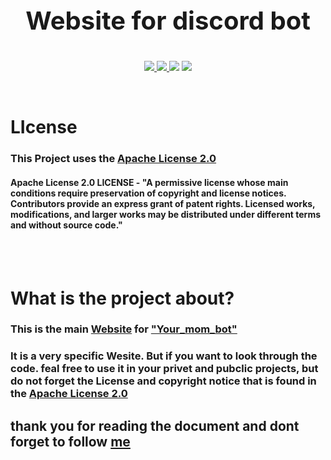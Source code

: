 <h2><p style="font-size: 40px; text-align: center;">Website for discord bot</p></h2>

<p align="center">
    <a href="https://github.com/Null-B">
        <img src="https://img.shields.io/github/followers/Null-b?color=success&logoColor=blueviolet&style=social">
    </a>
    <a href="https://websever-for-replit.kemalsptkemal.repl.co">
        <img src="https://img.shields.io/website?down_color=red&down_message=Down&label=Website&style=flat-square&up_color=success&up_message=online&url=https%3A%2F%2Fwebsever-for-replit.kemalsptkemal.repl.co">
    </a>
    <a>
        <img src="https://img.shields.io/github/last-commit/Null-B/websever-for-replit?color=blue&logo=github&style=flat-square">
    </a>
    <a href="https://github.com/Null-B/bot">
        <img src="https://img.shields.io/github/repo-size/Null-B/bot?color=orange&label=Discod%20bot%20repo&logo=github&style=flat-square">
    </a>
</p>

<br>

# LIcense
### This Project uses the [Apache License 2.0](https://github.com/Null-B/Website-For-Your_mom_bot/blob/main/LICENSE.md)
#### Apache License 2.0 LICENSE - "A permissive license whose main conditions require preservation of copyright and license notices. Contributors provide an express grant of patent rights. Licensed works, modifications, and larger works may be distributed under different terms and without source code."

<br><br>

# What is the project about?
### This is the main [**Website**](https://websever-for-replit.kemalsptkemal.repl.co/) for [**"Your_mom_bot"**](https://github.com/Null-B/Your_mom_bot)
### It is a very specific Wesite. But if you want to look through the code. feal free to use it in your privet and pubclic projects, but do not forget the License and copyright notice that is found in the  [Apache License 2.0](https://github.com/Null-B/Website-For-Your_mom_bot/blob/main/LICENSE.md)

## thank you for reading the document and dont forget to follow [me](https://github.com/Null-B)